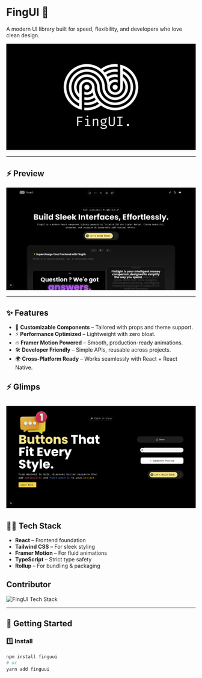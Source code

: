 # FingUI 🚀  
A modern UI library built for speed, flexibility, and developers who love clean design.  

![FingUI Banner](./public/fing.jpg) <!-- Image 1 -->

---
## ⚡️ Preview
![FingUI Homepage](./public/home.png) <!-- Image 2 -->

---
## ✨ Features
- 🎨 **Customizable Components** – Tailored with props and theme support.  
- ⚡ **Performance Optimized** – Lightweight with zero bloat.  
- 🔥 **Framer Motion Powered** – Smooth, production-ready animations.  
- 🛠️ **Developer Friendly** – Simple APIs, reusable across projects.  
- 🌍 **Cross-Platform Ready** – Works seamlessly with React + React Native.  
## ⚡️ Glimps
![FingUI Components](./public/button.png) <!-- Image 2 -->
---

## 🧑‍💻 Tech Stack
- **React** – Frontend foundation  
- **Tailwind CSS** – For sleek styling  
- **Framer Motion** – For fluid animations  
- **TypeScript** – Strict type safety  
- **Rollup** – For bundling & packaging  


## Contributor
![FingUI Tech Stack](./assets/features.png) <!-- Image 2 -->

---

## 🚀 Getting Started  

### 1️⃣ Install
```bash
npm install finguui
# or
yarn add finguui
